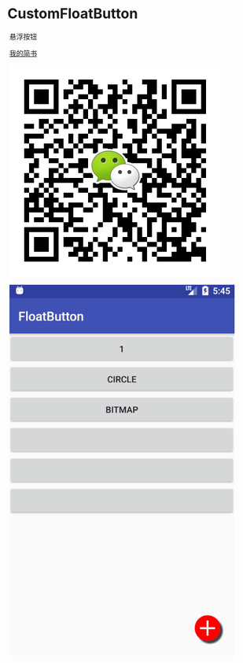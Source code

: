 # CustomFloatButton

  悬浮按钮<br>
  
  [我的简书](http://www.jianshu.com/p/33d97865c143)  
  
  ![微信](https://github.com/ZuoJinDong/GIF/blob/master/WeChat.jpg)  
  
  ![](https://github.com/ZuoJinDong/GIF/blob/master/FloatButton.gif)  
